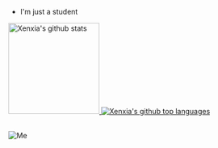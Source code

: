 - I'm just a student

<a href="https://github.com/Xenxia">
  <img height="180px" src="https://github-readme-stats.vercel.app/api?username=Xenxia&show_icons=true&theme=chartreuse-dark&count_private=true" alt="Xenxia's github stats" />
  <img src="https://github-readme-stats.vercel.app/api/top-langs/?username=Xenxia&theme=chartreuse-dark&layout=compact" alt="Xenxia's github top languages" />
</a>
<br/><br/>

![Me](https://img.shields.io/badge/Me-2.0-brightgreen?style=flat)
